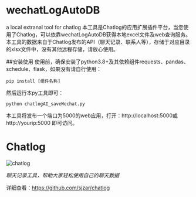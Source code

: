 # wechatLogAutoDB
a local extranal tool for chatlog
本工具是Chatlog的应用扩展插件平台，当您使用了Chatlog，可以依靠wechatLogAutoDB获得本地excel文件及web查询服务。
本工具的数据来自于Chatlog发布的API（聊天记录、联系人等），存储于对应目录的xlsx文件中，没有其他远程存储，请放心使用。

##安装使用
使用前，确保安装了python3.8+及其依赖组件requests、pandas、schedule、flask，如果没有请自行使用：
```
pip install [组件名称]
```
然后运行本py工具即可：
```
python chatlogAI_saveWechat.py
```
本工具将发布一个端口为5000的web应用，打开：http://localhost:5000或http://yourip:5000 即可访问。

# Chatlog

![chatlog](https://socialify.git.ci/sjzar/chatlog/image?font=Rokkitt&forks=1&issues=1&name=1&pattern=Diagonal+Stripes&stargazers=1&theme=Auto)

_聊天记录工具，帮助大家轻松使用自己的聊天数据_

详细查看：https://github.com/sjzar/chatlog
